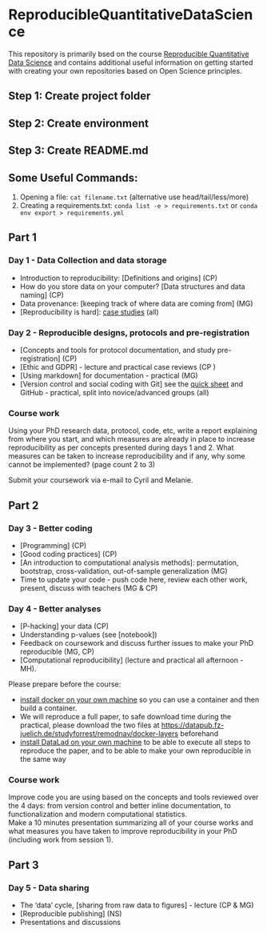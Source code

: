 # ReproducibleQuantitativeDataScience

This repository is primarily bsed on the course [Reproducible Quantitative Data Science](https://github.com/melanieganz/ReproducibleQuantitativeDataScience-2024) and contains additional useful information on getting started with creating your own repositories based on Open Science principles. 

## Step 1: Create project folder
## Step 2: Create environment 
## Step 3: Create README.md 

## Some Useful Commands: 

1. Opening a file: `cat filename.txt` (alternative use head/tail/less/more)
2. Creating a requirements.txt: `conda list -e > requirements.txt` or `conda env export > requirements.yml`

## Part 1

### Day 1 - Data Collection and data storage

- Introduction to reproducibility: [Definitions and origins] (CP) 
- How do you store data on your computer? [Data structures and data naming] (CP)
- Data provenance: [keeping track of where data are coming from] (MG)
- [Reproducibility is hard]: [case studies](http://www.practicereproducibleresearch.org/core-chapters/4-casestudies.html) (all)

### Day 2 - Reproducible designs, protocols and pre-registration

- [Concepts and tools for protocol documentation, and study pre-registration] (CP)
- [Ethic and GDPR] - lecture and practical case reviews (CP )
- [Using markdown] for documentation - practical (MG)
- [Version control and social coding with Git] see the [quick sheet](https://github.com/CPernet/Quicksheets/blob/main/git_github/git.mkd) and GitHub - practical, split into novice/advanced groups (all) 

### Course work

Using your PhD research data, protocol, code, etc, write a report explaining from where you start, and which measures are already in place to increase reproducibility as per concepts presented during days 1 and 2. What measures can be taken to increase reproducibility and if any, why some cannot be implemented? (page count 2 to 3)

Submit your coursework via e-mail to Cyril and Melanie.

## Part 2

### Day 3 - Better coding 

- [Programming] (CP)
- [Good coding practices] (CP) 
- [An introduction to computational analysis methods]: permutation, bootstrap, cross-validation, out-of-sample generalization (MG)
- Time to update your code - push code here, review each other work, present, discuss with teachers (MG & CP)

### Day 4 - Better analyses 

- [P-hacking] your data (CP)
- Understanding p-values (see [notebook])
- Feedback on coursework and discuss further issues to make your PhD reproducible (MG, CP)
- [Computational reproducibility] (lecture and practical all afternoon - MH). 

Please prepare before the course:
  - [install docker on your own machine](https://docs.docker.com/engine/install/) so you can use a container and then build a container.
  - We will reproduce a full paper, to safe download time during the practical, please download the two files at https://datapub.fz-juelich.de/studyforrest/remodnav/docker-layers beforehand
  - [install DataLad on your own machine](https://handbook.datalad.org/r?install) to be able to execute all steps to reproduce the paper, and to be able to make your own reproducible in the same way

### Course work 

Improve code you are using based on the concepts and tools reviewed over the 4 days: from version control and better inline documentation, to functionalization and modern computational statistics.  
Make a 10 minutes presentation summarizing all of your course works and what measures you have taken to improve reproducibility in your PhD (including work from session 1). 

## Part 3

### Day 5 - Data sharing 

- The ‘data’ cycle, [sharing from raw data to figures] - lecture (CP & MG)
- [Reproducible publishing] (NS)
- Presentations and discussions

 
